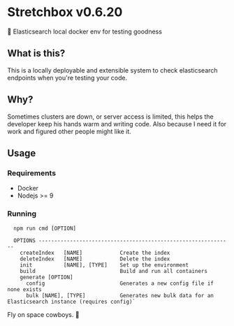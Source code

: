 # Stretchbox v0.6.20
🚀 Elasticsearch local docker env for testing goodness

## What is this?
This is a locally deployable and extensible system to check elasticsearch endpoints when you're testing your code. 

## Why?
Sometimes clusters are down, or server access is limited, this helps the developer keep his hands warm and writing code. Also because I need it for work and figured other people might like it.

## Usage
### Requirements
- Docker
- Nodejs >= 9

### Running
```
  npm run cmd [OPTION]

  OPTIONS --------------------------------------------------------------
    createIndex   [NAME]            Create the index
    deleteIndex   [NAME]            Delete the index
    init          [NAME], [TYPE]    Set up the environment
    build                           Build and run all containers
    generate [OPTION]
      config                        Generates a new config file if none exists
      bulk [NAME], [TYPE]           Generates new bulk data for an Elasticsearch instance (requires config)`
```

Fly on space cowboys. 🚀
